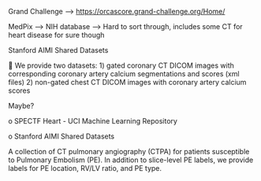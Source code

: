 Grand Challenge --> https://orcascore.grand-challenge.org/Home/

MedPix
--> NIH database
--> Hard to sort through, includes some CT for heart disease for sure though

Stanford AIMI Shared Datasets

	We provide two datasets: 1) gated coronary CT DICOM images with corresponding coronary artery calcium segmentations and scores (xml files) 2) non-gated chest CT DICOM images with coronary artery calcium scores

Maybe?

o	SPECTF Heart - UCI Machine Learning Repository

o	Stanford AIMI Shared Datasets

A collection of CT pulmonary angiography (CTPA) for patients susceptible to Pulmonary Embolism (PE). In addition to slice-level PE labels, we provide labels for PE location, RV/LV ratio, and PE type.
